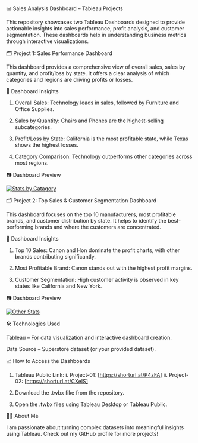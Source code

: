 📊 Sales Analysis Dashboard – Tableau Projects

This repository showcases two Tableau Dashboards designed to provide actionable insights into sales performance, profit analysis, and customer segmentation. These dashboards help in understanding business metrics through interactive visualizations.

🗂 Project 1: Sales Performance Dashboard

This dashboard provides a comprehensive view of overall sales, sales by quantity, and profit/loss by state. It offers a clear analysis of which categories and regions are driving profits or losses.

📌 Dashboard Insights

1. Overall Sales: Technology leads in sales, followed by Furniture and Office Supplies.

2. Sales by Quantity: Chairs and Phones are the highest-selling subcategories.

3. Profit/Loss by State: California is the most profitable state, while Texas shows the highest losses.

4. Category Comparison: Technology outperforms other categories across most regions.

📷 Dashboard Preview

<div class='tableauPlaceholder' id='viz1742496331775' style='position: relative'><noscript><a href='#'><img alt='Stats by Catagory ' src='https:&#47;&#47;public.tableau.com&#47;static&#47;images&#47;ta&#47;tableauassignment_17424660014080&#47;StatsbyCatagory&#47;1_rss.png' style='border: none' /></a></noscript><object class='tableauViz'  style='display:none;'><param name='host_url' value='https%3A%2F%2Fpublic.tableau.com%2F' /> <param name='embed_code_version' value='3' /> <param name='site_root' value='' /><param name='name' value='tableauassignment_17424660014080&#47;StatsbyCatagory' /><param name='tabs' value='no' /><param name='toolbar' value='yes' /><param name='static_image' value='https:&#47;&#47;public.tableau.com&#47;static&#47;images&#47;ta&#47;tableauassignment_17424660014080&#47;StatsbyCatagory&#47;1.png' /> <param name='animate_transition' value='yes' /><param name='display_static_image' value='yes' /><param name='display_spinner' value='yes' /><param name='display_overlay' value='yes' /><param name='display_count' value='yes' /><param name='language' value='en-US' /><param name='filter' value='publish=yes' /></object></div> 


🗂 Project 2: Top Sales & Customer Segmentation Dashboard

This dashboard focuses on the top 10 manufacturers, most profitable brands, and customer distribution by state. It helps to identify the best-performing brands and where the customers are concentrated.

📌 Dashboard Insights

1. Top 10 Sales: Canon and Hon dominate the profit charts, with other brands contributing significantly.

2. Most Profitable Brand: Canon stands out with the highest profit margins.

3. Customer Segmentation: High customer activity is observed in key states like California and New York.

📷 Dashboard Preview

<div class='tableauPlaceholder' id='viz1742536659011' style='position: relative'><noscript><a href='#'><img alt='Other Stats ' src='https:&#47;&#47;public.tableau.com&#47;static&#47;images&#47;Q4&#47;Q4PF4JRJ7&#47;1_rss.png' style='border: none' /></a></noscript><object class='tableauViz'  style='display:none;'><param name='host_url' value='https%3A%2F%2Fpublic.tableau.com%2F' /> <param name='embed_code_version' value='3' /> <param name='path' value='shared&#47;Q4PF4JRJ7' /> <param name='toolbar' value='yes' /><param name='static_image' value='https:&#47;&#47;public.tableau.com&#47;static&#47;images&#47;Q4&#47;Q4PF4JRJ7&#47;1.png' /> <param name='animate_transition' value='yes' /><param name='display_static_image' value='yes' /><param name='display_spinner' value='yes' /><param name='display_overlay' value='yes' /><param name='display_count' value='yes' /><param name='language' value='en-US' /></object></div>  

🛠 Technologies Used

Tableau – For data visualization and interactive dashboard creation.

Data Source – Superstore dataset (or your provided dataset).

📈 How to Access the Dashboards
1. Tableau Public Link:
   i.  Project-01: [https://shorturl.at/P4zFA]
   ii. Project-02: [https://shorturl.at/CXeIS]

3. Download the .twbx fike from the repository.

4. Open the .twbx files using Tableau Desktop or Tableau Public.


🧑‍💻 About Me

I am passionate about turning complex datasets into meaningful insights using Tableau. Check out my GitHub profile for more projects!
